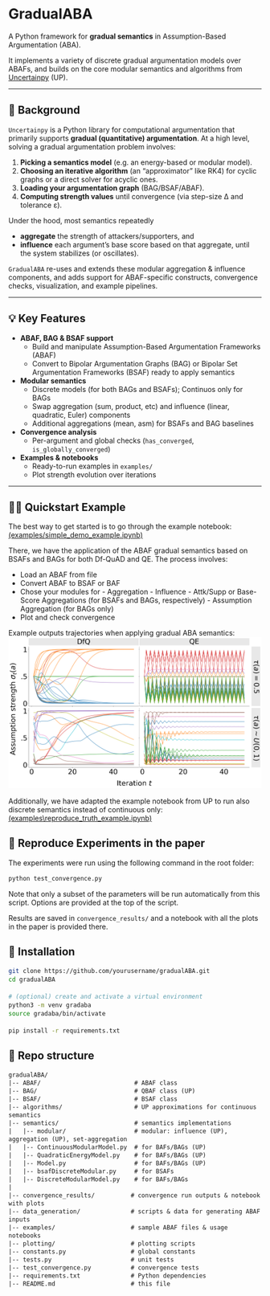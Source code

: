 # GradualABA

A Python framework for **gradual semantics** in Assumption-Based Argumentation (ABA).  

It implements a variety of discrete gradual argumentation models over ABAFs, and builds on the core modular semantics and algorithms from [Uncertainpy](https://github.com/nicopotyka/Uncertainpy) (UP).

---

## 📖 Background

`Uncertainpy` is a Python library for computational argumentation that primarily supports **gradual (quantitative) argumentation**.  At a high level, solving a gradual argumentation problem involves:

1. **Picking a semantics model** (e.g. an energy-based or modular model).  
2. **Choosing an iterative algorithm** (an “approximator” like RK4) for cyclic graphs or a direct solver for acyclic ones.  
3. **Loading your argumentation graph** (BAG/BSAF/ABAF).  
4. **Computing strength values** until convergence (via step-size Δ and tolerance ε).  

Under the hood, most semantics repeatedly  
- **aggregate** the strength of attackers/supporters, and  
- **influence** each argument’s base score based on that aggregate, until the system stabilizes (or oscillates).

`GradualABA` re-uses and extends these modular aggregation & influence components, and adds support for ABAF-specific constructs, convergence checks, visualization, and example pipelines.

---

## 💡 Key Features

- **ABAF, BAG & BSAF support**  
  - Build and manipulate Assumption-Based Argumentation Frameworks (ABAF)  
  - Convert to Bipolar Argumentation Graphs (BAG) or Bipolar Set Argumentation Frameworks (BSAF) ready to apply semantics
- **Modular semantics**  
  - Discrete models (for both BAGs and BSAFs); Continuos only for BAGs
  - Swap aggregation (sum, product, etc) and influence (linear, quadratic, Euler) components
  - Additional aggregations (mean, asm) for BSAFs and BAG baselines
- **Convergence analysis**  
  - Per-argument and global checks (`has_converged`, `is_globally_converged`)  
- **Examples & notebooks**  
  - Ready-to-run examples in `examples/`  
  - Plot strength evolution over iterations

---

## 🏃‍♂️ Quickstart Example

The best way to get started is to go through the example notebook: [(examples/simple_demo_example.ipynb)](examples/simple_demo_example.ipynb)

There, we have the application of the ABAF gradual semantics based on BSAFs and BAGs for both Df-QuAD and QE. The process involves:
- Load an ABAF from file
- Convert ABAF to BSAF or BAF
- Chose your modules for
        - Aggregation
        - Influence
        - Attk/Supp or Base-Score Aggregations (for BSAFs and BAGs, respectively)
        - Assumption Aggregation (for BAGs only)
- Plot and check convergence

Example outputs trajectories when applying gradual ABA semantics:
![Strength evolution trajectories](examples/ex_trajectories.png)


Additionally, we have adapted the example notebook from UP to run also discrete semantics instead of continuous only:[(examples\reproduce_truth_example.ipynb)](examples\reproduce_truth_example.ipynb)

## 🔬 Reproduce Experiments in the paper

The experiments were run using the following command in the root folder:
```bash
python test_convergence.py
```
Note that only a subset of the parameters will be run automatically from this script. Options are provided at the top of the script.

Results are saved in `convergence_results/` and a notebook with all the plots in the paper is provided there.

## 🚀 Installation

```bash
git clone https://github.com/yourusername/gradualABA.git
cd gradualABA

# (optional) create and activate a virtual environment
python3 -m venv gradaba
source gradaba/bin/activate

pip install -r requirements.txt
```

## 📂 Repo structure

```text
gradualABA/
|-- ABAF/                          # ABAF class
|-- BAG/                           # QBAF class (UP)
|-- BSAF/                          # BSAF class
|-- algorithms/                    # UP approximations for continuous semantics
|-- semantics/                     # semantics implementations
|   |-- modular/                   # modular: influence (UP), aggregation (UP), set-aggregation
|   |-- ContinuousModularModel.py  # for BAFs/BAGs (UP)
|   |-- QuadraticEnergyModel.py    # for BAFs/BAGs (UP)
|   |-- Model.py                   # for BAFs/BAGs (UP)
|   |-- bsafDiscreteModular.py     # for BSAFs
|   |-- DiscreteModularModel.py    # for BAFs/BAGs
|
|-- convergence_results/          # convergence run outputs & notebook with plots
|-- data_generation/              # scripts & data for generating ABAF inputs
|-- examples/                     # sample ABAF files & usage notebooks
|-- plotting/                     # plotting scripts
|-- constants.py                  # global constants
|-- tests.py                      # unit tests
|-- test_convergence.py           # convergence tests
|-- requirements.txt              # Python dependencies
|-- README.md                     # this file